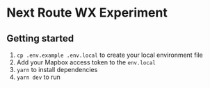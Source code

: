 # Next Route WX Experiment

## Getting started

1. `cp .env.example .env.local` to create your local environment file
2. Add your Mapbox access token to the `env.local`
3. `yarn` to install dependencies
4. `yarn dev` to run
